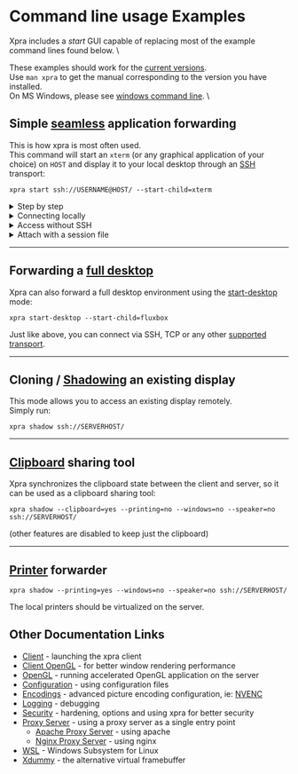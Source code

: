 # Command line usage Examples

Xpra includes a _start_ GUI capable of replacing most of the example command lines found below. \

These examples should work for the [current versions](https://github.com/Xpra-org/xpra/wiki/Versions).\
Use `man xpra` to get the manual corresponding to the version you have installed. \
On MS Windows, please see [windows command line](https://github.com/Xpra-org/xpra/blob/master/docs/Usage/Client.md#command-line). \

## Simple [seamless](Seamless.md) application forwarding
This is how xpra is most often used.\
This command will start an `xterm` (or any graphical application of your choice) on `HOST` and display it to your local desktop through an [SSH](../Network/SSH.md) transport:
```shell
xpra start ssh://USERNAME@HOST/ --start-child=xterm
```

<details>
  <summary>Step by step</summary>

Instead of starting and attaching to the session using a single command:\
first connect to the server via ssh and start the xpra server instance on a free display of your choice (`:100 in this example`):
```shell
xpra start :100 --start=xterm
```
then from the client, just connect to this xpra instance:
```shell
xpra attach ssh://USERNAME@HOST/100
```
(replace `HOST` with the hostname or IP of the server)
</details>
<details>
  <summary>Connecting locally</summary>

If you are attaching from the same machine and using the same user account, this is sufficient:
```shell
xpra attach :100
```
And if there is only a single xpra session running, you can omit the display and simply run:
```shell
xpra attach
```
</details>
<details>
  <summary>Access without SSH</summary>

SSH is great, it provides host verification, secure authentication and encryption, it is available on all platforms and is well tested.

However, in some cases, you may not want to give remote users shell access, or you may want to share sessions between multiple remote users. \
For this type of use case, you can use TCP sockets:
```shell
xpra start --start=xterm --bind-tcp=0.0.0.0:10000
```
Then, assuming that the port you have chosen (`10000` in the example above) is allowed through the firewall, you can connect from the client using:
```shell
xpra attach tcp://SERVERHOST:10000/
```

Beware: this TCP socket is insecure in this example, see [authentication](Authentication.md).
</details>
<details>
  <summary>Attach with a session file</summary>
  Typing the same attach commands over and over again can be tedious, especially if you tweak the command line options.

  Instead, you can create session files and just double-click on them to connect to the session:
  ```shell
cat > ~/Desktop/example.xpra
mode=ssh
host=YOURSERVER
speaker=off
```
  For more information, see [session files](https://github.com/Xpra-org/xpra/blob/master/docs/Usage/Client.md#session-files)
</details>

***

## Forwarding a [full desktop](Desktop.md)
Xpra can also forward a full desktop environment using the [start-desktop](Desktop.md) mode:
```shell
xpra start-desktop --start-child=fluxbox
```
Just like above, you can connect via SSH, TCP or any other [supported transport](../Network/README.md).

***

## Cloning / [Shadowing](Shadow.md) an existing display
This mode allows you to access an existing display remotely.\
Simply run:
```shell
xpra shadow ssh://SERVERHOST/
```

***

## [Clipboard](../Features/Clipboard.md) sharing tool
Xpra synchronizes the clipboard state between the client and server, so it can be used as a clipboard sharing tool:
```shell
xpra shadow --clipboard=yes --printing=no --windows=no --speaker=no ssh://SERVERHOST/
```
(other features are disabled to keep just the clipboard)

***

## [Printer](../Features/Printing.md) forwarder
```shell
xpra shadow --printing=yes --windows=no --speaker=no ssh://SERVERHOST/
```
The local printers should be virtualized on the server.

## Other Documentation Links
* [Client](Client.md) - launching the xpra client
* [Client OpenGL](Client-OpenGL.md) - for better window rendering performance
* [OpenGL](OpenGL.md) - running accelerated OpenGL application on the server
* [Configuration](Configuration.md) - using configuration files
* [Encodings](Encodings.md) - advanced picture encoding configuration, ie: [NVENC](NVENC.md)
* [Logging](Logging.md) - debugging
* [Security](Security.md) - hardening, options and using xpra for better security
* [Proxy Server](Proxy-Server.md) - using a proxy server as a single entry point
  * [Apache Proxy Server](Apache-Proxy.md) - using apache
  * [Nginx Proxy Server](Apache-Proxy.md) - using nginx
* [WSL](WSL.md) - Windows Subsystem for Linux
* [Xdummy](Xdummy.md) - the alternative virtual framebuffer
